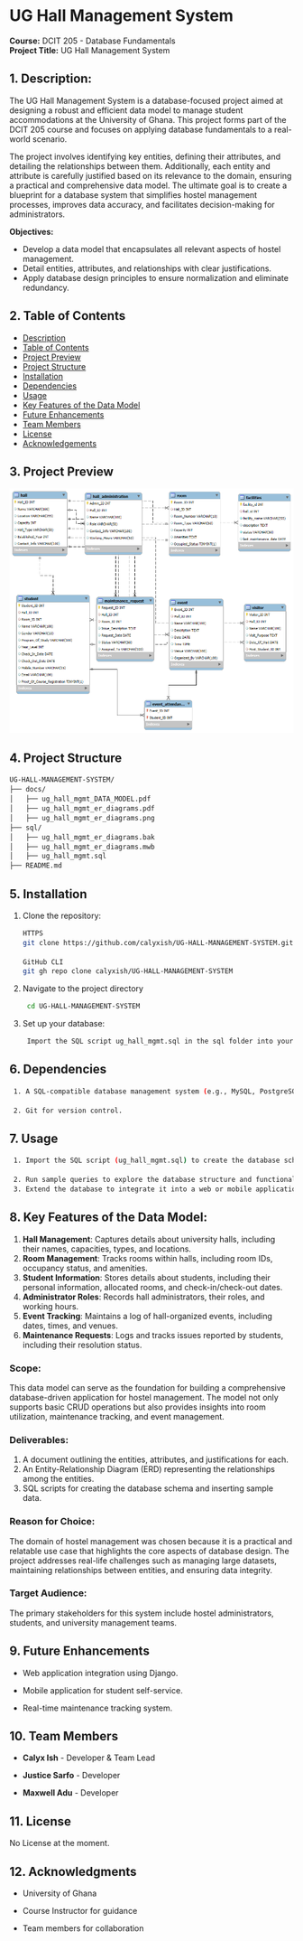 # UG Hall Management System


**Course:** DCIT 205 - Database Fundamentals  
**Project Title:** UG Hall Management System

## 1. **Description:**  
The UG Hall Management System is a database-focused project aimed at designing a robust and efficient data model to manage student accommodations at the University of Ghana. This project forms part of the DCIT 205 course and focuses on applying database fundamentals to a real-world scenario.

The project involves identifying key entities, defining their attributes, and detailing the relationships between them. Additionally, each entity and attribute is carefully justified based on its relevance to the domain, ensuring a practical and comprehensive data model. The ultimate goal is to create a blueprint for a database system that simplifies hostel management processes, improves data accuracy, and facilitates decision-making for administrators.

**Objectives:**

- Develop a data model that encapsulates all relevant aspects of hostel management.
- Detail entities, attributes, and relationships with clear justifications.
- Apply database design principles to ensure normalization and eliminate redundancy.

## 2. Table of Contents

- [Description](#1-Description)
- [Table of Contents](#2-Table-of-Contents)
- [Project Preview](#3-project-preview)
- [Project Structure](#4-project-Structure)
- [Installation](#5-installation)
- [Dependencies](#6-dependencies)
- [Usage](#7-usage)
- [Key Features of the Data Model](#8-Key-Features-of-the-Data-Model)
- [Future Enhancements](#9-Future-Enhancements)
- [Team Members](#10-Team-Members)
- [License](#11-License)
- [Acknowledgements](#12-Acknowledgments)

## 3. **Project Preview**

![Project Preview](/docs/ug_hall_mgmt_er_diagrams.png)

## 4. **Project Structure**
   ```sh markdown
   UG-HALL-MANAGEMENT-SYSTEM/  
├── docs/  
│   ├── ug_hall_mgmt_DATA_MODEL.pdf  
│   ├── ug_hall_mgmt_er_diagrams.pdf  
│   ├── ug_hall_mgmt_er_diagrams.png  
├── sql/  
│   ├── ug_hall_mgmt_er_diagrams.bak  
│   ├── ug_hall_mgmt_er_diagrams.mwb  
│   ├── ug_hall_mgmt.sql  
├── README.md  
   ```

## 5. Installation

1. Clone the repository:
   ```sh markdown
   HTTPS
   git clone https://github.com/calyxish/UG-HALL-MANAGEMENT-SYSTEM.git  

   GitHub CLI
   git gh repo clone calyxish/UG-HALL-MANAGEMENT-SYSTEM

   ```
2. Navigate to the project directory
   ```sh
    cd UG-HALL-MANAGEMENT-SYSTEM  
   ```
3. Set up your database:
   ```sh markdown
    Import the SQL script ug_hall_mgmt.sql in the sql folder into your preferred database management system (e.g., MySQL or PostgreSQL).
   ```

## 6. Dependencies
   ```sh markdown
    1. A SQL-compatible database management system (e.g., MySQL, PostgreSQL).

    2. Git for version control.
   ```

## 7. Usage

   ```sh markdown
    1. Import the SQL script (ug_hall_mgmt.sql) to create the database schema.

    2. Run sample queries to explore the database structure and functionality.
    3. Extend the database to integrate it into a web or mobile application for enhanced usability.
   ```


## 8. **Key Features of the Data Model:**

1. **Hall Management**: Captures details about university halls, including their names, capacities, types, and locations.
2. **Room Management**: Tracks rooms within halls, including room IDs, occupancy status, and amenities.
3. **Student Information**: Stores details about students, including their personal information, allocated rooms, and check-in/check-out dates.
4. **Administrator Roles**: Records hall administrators, their roles, and working hours.
5. **Event Tracking**: Maintains a log of hall-organized events, including dates, times, and venues.
6. **Maintenance Requests**: Logs and tracks issues reported by students, including their resolution status.

### **Scope:**  
This data model can serve as the foundation for building a comprehensive database-driven application for hostel management. The model not only supports basic CRUD operations but also provides insights into room utilization, maintenance tracking, and event management.

### **Deliverables:**

1. A document outlining the entities, attributes, and justifications for each.
2. An Entity-Relationship Diagram (ERD) representing the relationships among the entities.
3. SQL scripts for creating the database schema and inserting sample data.

### **Reason for Choice:**  
The domain of hostel management was chosen because it is a practical and relatable use case that highlights the core aspects of database design. The project addresses real-life challenges such as managing large datasets, maintaining relationships between entities, and ensuring data integrity.

### **Target Audience:**  
The primary stakeholders for this system include hostel administrators, students, and university management teams.




## 9. Future Enhancements

- Web application integration using Django.
    
- Mobile application for student self-service.
    
- Real-time maintenance tracking system.
    

## 10. Team Members

- **Calyx Ish** - Developer & Team Lead
    
- **Justice Sarfo** - Developer
    
- **Maxwell Adu** - Developer
    


## 11. License

No License at the moment.
## 12. Acknowledgments

- University of Ghana
    
- Course Instructor for guidance
    
- Team members for collaboration